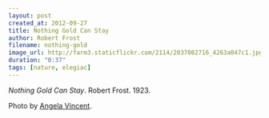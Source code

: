```yaml
---
layout: post
created_at: 2012-09-27
title: Nothing Gold Can Stay
author: Robert Frost
filename: nothing-gold
image_url: http://farm3.staticflickr.com/2114/2037082716_4263a047c1.jpg
duration: "0:37"
tags: [nature, elegiac]
---
```


_Nothing Gold Can Stay_.  Robert Frost.  1923.

Photo by [Angela Vincent](http://www.flickr.com/photos/harpers/2037082716/).
